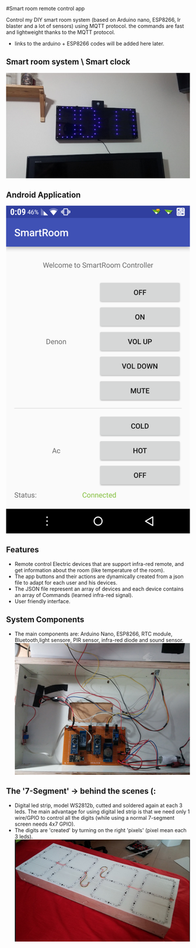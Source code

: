 #Smart room remote control app

Control my DIY smart room system (based on Arduino nano, ESP8266, Ir blaster and a lot of sensors) using MQTT protocol.
the commands are fast and lightweight thanks to the MQTT protocol.
* links to the arduino + ESP8266 codes will be added here later.

## Smart room system \ Smart clock
![SmartClock](readme_images/clock_external.jpg)  

## Android Application
![Application](readme_images/App.png)

## Features
* Remote control Electric devices that are support infra-red remote, and get information about the room (like temperature of the room).
* The app buttons and their actions are dynamically created from a json file to adapt for each user and his devices. 
* The JSON file represent an array of devices and each device contains an array of Commands (learned infra-red signal).
* User friendly interface.  

## System Components
* The main components are: Arduino Nano, ESP8266, RTC module, Bluetooth,light sensore, PIR sensor, infra-red diode and sound sensor.
![SystemComponents](readme_images/circuit.jpg)

## The '7-Segment' -> behind the scenes (:
* Digital led strip, model WS2812b, cutted and soldered again at each 3 leds. The main advantage for using digital led strip is that we need only 1 wire/GPIO to control all the digits (while using a normal 7-segment screen needs 4x7 GPIO).
* The digits are 'created' by turning on the right 'pixels' (pixel mean each 3 leds).
![SystemComponents](readme_images/7segment_strip.jpg)



